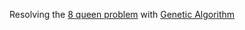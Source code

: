 Resolving the [8 queen problem](https://en.wikipedia.org/wiki/Eight_queens_puzzle) with [Genetic Algorithm](https://en.wikipedia.org/wiki/Genetic_algorithm)
